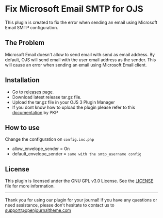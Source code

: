 # Fix Microsoft Email SMTP for OJS
This plugin is created to fix the error when sending an email using Microsoft Email SMTP configuration.

## The Problem
Microsoft Email doesn't allow to send email with send as email address. By default, OJS will send email with the user email address as the sender. This will cause an error when sending an email using Microsoft Email client.

## Installation
- Go to [releases](https://github.com/openjournalteam/fixMicrosoftEmail/releases) page.
- Download latest release tar.gz file.
- Upload the tar.gz file in your OJS 3 Plugin Manager
- If you dont know how to upload the plugin please refer to this [documentation](https://docs.pkp.sfu.ca/learning-ojs/3.3/en/settings-website#external-plugins) by PKP


## How to use
Change the configuration on `config.inc.php`
- allow_envelope_sender = On
- default_envelope_sender = `same with the smtp_username config`

## License

This plugin is licensed under the GNU GPL v3.0 License. See the [LICENSE](LICENSE) file for more information.

---
Thank you for using our plugin for your journal! If you have any questions or need assistance, please don't hesitate to contact us to support@openjournaltheme.com
